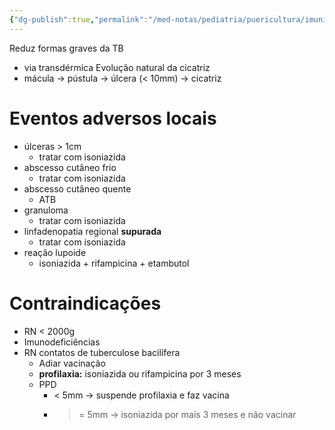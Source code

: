 ```yaml
---
{"dg-publish":true,"permalink":"/med-notas/pediatria/puericultura/imunizacoes/vacina-bcg/"}
---
```


Reduz formas graves da TB
- via transdérmica
Evolução natural da cicatriz
- mácula -> pústula -> úlcera (< 10mm) -> cicatriz

# Eventos adversos locais
- úlceras > 1cm
	- tratar com isoniazida
- abscesso cutâneo frio
	- tratar com isoniazida
- abscesso cutâneo quente
	- ATB
- granuloma
	- tratar com isoniazida
- linfadenopatia regional **supurada**
	- tratar com isoniazida
- reação lupoide
	- isoniazida + rifampicina + etambutol

# Contraindicações
- RN < 2000g
- Imunodeficiências
- RN contatos de tuberculose bacilífera
	- Adiar vacinação
	- **profilaxia:** isoniazida ou rifampicina por 3 meses
	- PPD
		- < 5mm -> suspende profilaxia e faz vacina
		- >= 5mm -> isoniazida por mais 3 meses e não vacinar

